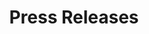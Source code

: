 ---
layout: blog_by_category
title: 'Press Releases'
category: "Press Releases" 
permalink: "/blog/category/press/"
image: /assets/img/banner/welcome.png
tagline: "<br>Our Blog"
---
